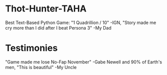 # Thot-Hunter-TAHA
Best Text-Based Python Game: "1 Quadrillion / 10" -IGN, "Story made me cry more than I did after I beat Persona 3" -My Dad

# Testimonies
"Game made me lose No-Fap November" -Gabe Newell and 90% of Earth's men, "This is beautiful" -My Uncle
